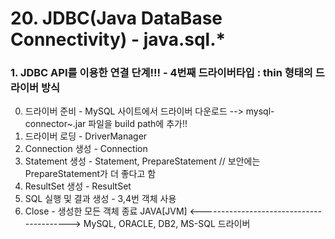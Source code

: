 # 20. JDBC(Java DataBase Connectivity) - java.sql.*

### 1. JDBC API를 이용한 연결 단계!!! - 4번째 드라이버타입 : thin 형태의 드라이버 방식
0. 드라이버 준비 - MySQL 사이트에서 드라이버 다운로드
 	--> mysql-connector~.jar 파일을 build path에 추가!!
1. 드라이버 로딩 - DriverManager
2. Connection 생성 - Connection
3. Statement 생성 - Statement, PrepareStatement 		// 보안에는 PrepareStatement가 더 좋다고 함
4. ResultSet 생성 - ResultSet
5. SQL 실행 및 결과 생성 - 3,4번 객체 사용
6. Close - 생성한 모든 객체 종료
		JAVA[JVM]  <----------------------------------------->  MySQL, ORACLE, DB2, MS-SQL
						드라이버



















